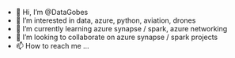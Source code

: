 - 👋 Hi, I’m @DataGobes
- 👀 I’m interested in data, azure, python, aviation, drones
- 🌱 I’m currently learning azure synapse / spark, azure networking
- 💞️ I’m looking to collaborate on azure synapse / spark projects
- 📫 How to reach me ...

<!---
DataGobes/DataGobes is a ✨ special ✨ repository because its `README.md` (this file) appears on your GitHub profile.
You can click the Preview link to take a look at your changes.
--->
